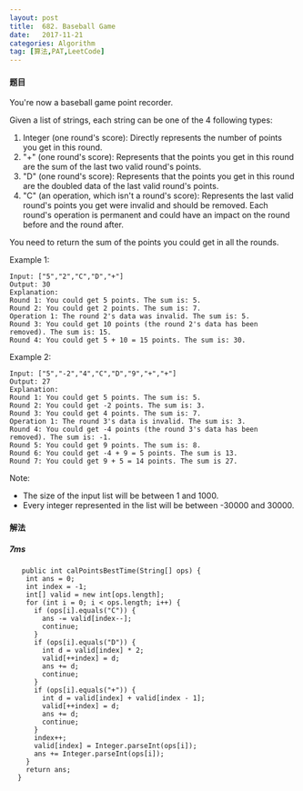 ```yaml
---
layout: post
title:  682. Baseball Game
date:   2017-11-21
categories: Algorithm
tag: [算法,PAT,LeetCode]
---
```

 


#### 题目 ####
You're now a baseball game point recorder.

Given a list of strings, each string can be one of the 4 following types:

1. Integer (one round's score): Directly represents the number of points you get in this round.
2. "+" (one round's score): Represents that the points you get in this round are the sum of the last two valid round's points.
3. "D" (one round's score): Represents that the points you get in this round are the doubled data of the last valid round's points.
4. "C" (an operation, which isn't a round's score): Represents the last valid round's points you get were invalid and should be removed.
Each round's operation is permanent and could have an impact on the round before and the round after.

You need to return the sum of the points you could get in all the rounds.

Example 1:

	Input: ["5","2","C","D","+"]
	Output: 30
	Explanation: 
	Round 1: You could get 5 points. The sum is: 5.
	Round 2: You could get 2 points. The sum is: 7.
	Operation 1: The round 2's data was invalid. The sum is: 5.  
	Round 3: You could get 10 points (the round 2's data has been removed). The sum is: 15.
	Round 4: You could get 5 + 10 = 15 points. The sum is: 30.

Example 2:

	Input: ["5","-2","4","C","D","9","+","+"]
	Output: 27
	Explanation: 
	Round 1: You could get 5 points. The sum is: 5.
	Round 2: You could get -2 points. The sum is: 3.
	Round 3: You could get 4 points. The sum is: 7.
	Operation 1: The round 3's data is invalid. The sum is: 3.  
	Round 4: You could get -4 points (the round 3's data has been removed). The sum is: -1.
	Round 5: You could get 9 points. The sum is: 8.
	Round 6: You could get -4 + 9 = 5 points. The sum is 13.
	Round 7: You could get 9 + 5 = 14 points. The sum is 27.

Note:

- The size of the input list will be between 1 and 1000.
- Every integer represented in the list will be between -30000 and 30000.
 
#### 解法 ####

##### 7ms #####

```
   public int calPointsBestTime(String[] ops) {
    int ans = 0;
    int index = -1;
    int[] valid = new int[ops.length];
    for (int i = 0; i < ops.length; i++) {
      if (ops[i].equals("C")) {
        ans -= valid[index--];
        continue;
      }
      if (ops[i].equals("D")) {
        int d = valid[index] * 2;
        valid[++index] = d;
        ans += d;
        continue;
      }
      if (ops[i].equals("+")) {
        int d = valid[index] + valid[index - 1];
        valid[++index] = d;
        ans += d;
        continue;
      }
      index++;
      valid[index] = Integer.parseInt(ops[i]);
      ans += Integer.parseInt(ops[i]);
    }
    return ans;
  }

```

